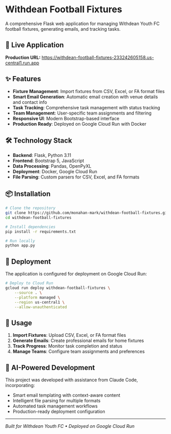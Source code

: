# Withdean Football Fixtures

A comprehensive Flask web application for managing Withdean Youth FC football fixtures, generating emails, and tracking tasks.

## 🚀 Live Application
**Production URL:** https://withdean-football-fixtures-233242605158.us-central1.run.app

## ✨ Features
- **Fixture Management**: Import fixtures from CSV, Excel, or FA format files
- **Smart Email Generation**: Automatic email creation with venue details and contact info
- **Task Tracking**: Comprehensive task management with status tracking
- **Team Management**: User-specific team assignments and filtering
- **Responsive UI**: Modern Bootstrap-based interface
- **Production Ready**: Deployed on Google Cloud Run with Docker

## 🛠️ Technology Stack
- **Backend**: Flask, Python 3.11
- **Frontend**: Bootstrap 5, JavaScript
- **Data Processing**: Pandas, OpenPyXL
- **Deployment**: Docker, Google Cloud Run
- **File Parsing**: Custom parsers for CSV, Excel, and FA formats

## 📦 Installation

```bash
# Clone the repository
git clone https://github.com/monahan-mark/withdean-football-fixtures.git
cd withdean-football-fixtures

# Install dependencies
pip install -r requirements.txt

# Run locally
python app.py
```

## 🚀 Deployment

The application is configured for deployment on Google Cloud Run:

```bash
# Deploy to Cloud Run
gcloud run deploy withdean-football-fixtures \
    --source . \
    --platform managed \
    --region us-central1 \
    --allow-unauthenticated
```

## 🎯 Usage
1. **Import Fixtures**: Upload CSV, Excel, or FA format files
2. **Generate Emails**: Create professional emails for home fixtures
3. **Track Progress**: Monitor task completion and status
4. **Manage Teams**: Configure team assignments and preferences

## 🤖 AI-Powered Development
This project was developed with assistance from Claude Code, incorporating:
- Smart email templating with context-aware content
- Intelligent file parsing for multiple formats
- Automated task management workflows
- Production-ready deployment configuration

---
*Built for Withdean Youth FC • Deployed on Google Cloud Run*
